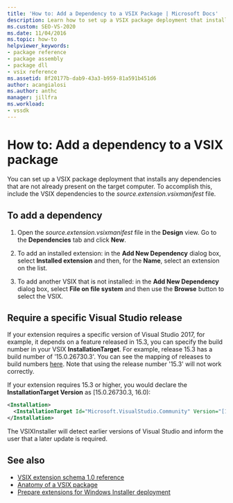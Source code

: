 ```yaml
---
title: 'How to: Add a Dependency to a VSIX Package | Microsoft Docs'
description: Learn how to set up a VSIX package deployment that installs any dependencies that are not already present on the target computer.
ms.custom: SEO-VS-2020
ms.date: 11/04/2016
ms.topic: how-to
helpviewer_keywords:
- package reference
- package assembly
- package dll
- vsix reference
ms.assetid: 8f20177b-dab9-43a3-b959-81a591b451d6
author: acangialosi
ms.author: anthc
manager: jillfra
ms.workload:
- vssdk
---
```

# How to: Add a dependency to a VSIX package

You can set up a VSIX package deployment that installs any dependencies that are not already present on the target computer. To accomplish this, include the VSIX dependencies to the *source.extension.vsixmanifest* file.

## To add a dependency

1. Open the *source.extension.vsixmanifest* file in the **Design** view. Go to the **Dependencies** tab and click **New**.

2. To add an installed extension: in the **Add New Dependency** dialog box, select **Installed extension** and then, for the **Name**, select an extension on the list.

3. To add another VSIX that is not installed: in the **Add New Dependency** dialog box, select **File on file system** and then use the **Browse** button to select the VSIX.

## Require a specific Visual Studio release

If your extension requires a specific version of Visual Studio 2017, for example, it depends on a feature released in 15.3, you can specify the build number in your VSIX **InstallationTarget**. For example, release 15.3 has a build number of '15.0.26730.3'. You can see the mapping of releases to build numbers [here](../install/visual-studio-build-numbers-and-release-dates.md). Note that using the release number '15.3' will not work correctly.

If your extension requires 15.3 or higher, you would declare the **InstallationTarget Version** as [15.0.26730.3, 16.0):

```xml
<Installation>
  <InstallationTarget Id="Microsoft.VisualStudio.Community" Version="[15.0.26730.3, 16.0)" />
</Installation>
```

The VSIXInstaller will detect earlier versions of Visual Studio and inform the user that a later update is required.

## See also

- [VSIX extension schema 1.0 reference](/previous-versions/dd393700(v=vs.110))
- [Anatomy of a VSIX package](../extensibility/anatomy-of-a-vsix-package.md)
- [Prepare extensions for Windows Installer deployment](../extensibility/preparing-extensions-for-windows-installer-deployment.md)